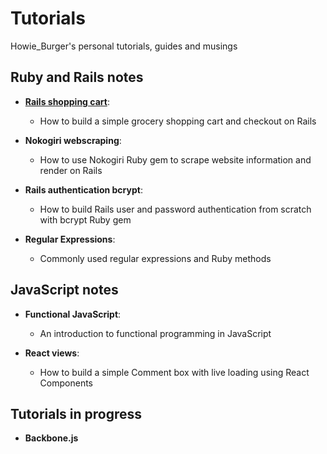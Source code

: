 # Tutorials
Howie_Burger's personal tutorials, guides and musings

## Ruby and Rails notes
- [**Rails shopping cart**](rails_shopping_cart.md):
  - How to build a simple grocery shopping cart and checkout on Rails

- **Nokogiri webscraping**:
  - How to use Nokogiri Ruby gem to scrape website information and render on Rails

- **Rails authentication bcrypt**:
  - How to build Rails user and password authentication from scratch with bcrypt Ruby gem

- **Regular Expressions**:
  - Commonly used regular expressions and Ruby methods

## JavaScript notes
- **Functional JavaScript**:
  - An introduction to functional programming in JavaScript

- **React views**:
  - How to build a simple Comment box with live loading using React Components

## Tutorials in progress
- **Backbone.js**
